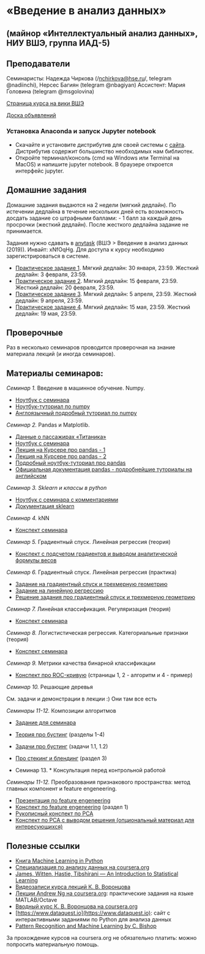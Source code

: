 # «Введение в анализ данных»
## (майнор «Интеллектуальный анализ данных», НИУ ВШЭ, группа ИАД-5)

## Преподаватели
Семинаристы: Надежда Чиркова (/nchirkova@hse.ru/, telegram @nadiinchi), Нерсес Багиян (telegram @nbagiyan)
Ассистент: Мария Головина (telegram @msgolovina)

[Страница курса на вики ВШЭ](http://wiki.cs.hse.ru/Майнор_Интеллектуальный_анализ_данных/Введение_в_анализ_данных)

[Доска объявлений](https://t.me/iad5_2019)

### Установка Anaconda и запуск Jupyter notebook
* Скачайте и установите дистрибутив для своей системы с [сайта](https://www.anaconda.com/download/). Дистрибутив содержит большинство необходимых нам библиотек.
* Откройте терминал/консоль (cmd на Windows или Terminal на MacOS) и напишите jupyter notebook. В браузере откроется интерфейс jupyter.

## Домашние задания
Домашние задания выдаются на 2 недели (мягкий дедлайн). По истечении дедлайна в течение нескольких дней есть возможность досдать задание со штрафными баллами: - 1 балл за каждый день просрочки (жесткий дедлайн). После жесткого дедлайна задание не принимается.

Задания нужно сдавать в [anytask](https://anytask.org) (ВШЭ > Введение в анализ данных (2019)). Инвайт: xNfOqHg. Для доступа к курсу необходимо зарегистрироваться в системе.

* [Практическое задание 1](https://github.com/nadiinchi/iad2019/blob/master/materials/hw_sem1.ipynb). Мягкий дедлайн: 30 января, 23:59. Жесткий дедлайн: 3 февраля, 23:59.
* [Практическое задание 2](https://github.com/nadiinchi/iad2019/blob/master/materials/Homework2.ipynb). Мягкий дедлайн: 15 февраля, 23:59. Жесткий дедлайн: 20 февраля, 23:59.
* [Практическое задание 3](https://github.com/nadiinchi/iad2019/blob/master/materials/homework3.ipynb). Мягкий дедлайн: 5 апреля, 23:59. Жесткий дедлайн: 9 апреля, 23:59.
* [Практическое задание 4](https://github.com/nadiinchi/iad2019/blob/master/materials/homework4_compositions.ipynb). Мягкий дедлайн: 15 мая, 23:59. Жесткий дедлайн: 19 мая, 23:59. 

## Проверочные
Раз в несколько семинаров проводится проверочная на знание материала лекций (и иногда семинаров).

## Материалы семинаров:
*Семинар 1.* Введение в машинное обучение. Numpy.
* [Ноутбук с семинара](https://github.com/nadiinchi/iad2019/blob/master/materials/sem1.ipynb)
* [Ноутбук-туториал по numpy](https://github.com/nadiinchi/HSE_minor_DataAnalysis_seminars_iad16/blob/master/materials/Sem2_NumPy.ipynb)
* [Англоязычный подробный туториал по numpy](http://nbviewer.jupyter.org/github/Atlas7/scipy-tentative-numpy-tutorials/blob/master/tentative-numpy-tutorial.ipynb)

*Семинар 2.* Pandas и Matplotlib.
* [Данные о пассажирах «Титаника»](https://raw.githubusercontent.com/iad34/seminars/master/materials/data_sem1.csv)
* [Ноутбук с семинара](https://github.com/iad-24/seminars/blob/master/materials/seminar_pandas.ipynb)
* [Лекция на Курсере про pandas - 1](https://www.coursera.org/learn/mathematics-and-python/lecture/rcjAW/pandas-data-frame)
* [Лекция на Курсере про pandas - 2](https://www.coursera.org/learn/mathematics-and-python/lecture/lsXAR/pandas-indieksatsiia-i-sieliektsiia)
* [Подробный ноутбук-туториал про pandas](https://github.com/nadiinchi/HSE_minor_DataAnalysis_seminars_iad16/blob/master/materials/Seminar3_pandas.ipynb)
* [Официальная документация pandas - подробнейшие туториалы на английском](http://pandas.pydata.org/pandas-docs/stable/10min.html)

*Семинар 3. Sklearn и классы в python*
* [Ноутбук с семинара с комментариями](https://github.com/nadiinchi/iad2019/blob/master/materials/Seminar_sklearn.ipynb)
* [Документация sklearn](http://scikit-learn.org/stable/index.html)

*Семинар 4.* kNN
* [Конспект семинара](https://github.com/nadiinchi/iad2019/blob/master/materials/seminar_4_knn.pdf)

*Семинар 5.* Градиентный спуск. Линейная регрессия (теория)
* [Конспект с подсчетом градиентов и выводом аналитической формулы весов](https://github.com/esokolov/ml-course-hse/blob/master/2018-fall/seminars/sem03-linregr.pdf)

*Семинар 6.* Градиентный спуск. Линейная регрессия (практика)
* [Задание на градиентный спуск и трехмерную геометрию](https://github.com/iad-24/seminars/blob/master/materials/Seminar5_3d_task.ipynb)
* [Задание на линейную регрессию](https://github.com/nadiinchi/iad2019/blob/master/materials/Seminar_linreg_practice.ipynb)
* [Решение задания про градиентный спуск и трехмерную геометрию](https://github.com/iad-24/seminars/blob/master/materials/Seminar5_3d_solution.ipynb)

*Cеминар 7.* Линейная классификация. Регуляризация (теория)

* [Конспект семинара](https://github.com/nadiinchi/iad2019/blob/master/materials/sem_7.pdf)

*Семинар 8.* Логистистическая регрессия. Категориальные признаки (теория)

* [Конспект семинара](https://github.com/nadiinchi/iad2019/blob/master/materials/sem_8.pdf)

*Семинар 9.* Метрики качества бинарной классификации
* [Конспект про ROC-кривую](https://github.com/esokolov/ml-course-hse/blob/master/2018-fall/seminars/sem05-linclass-metrics.pdf) (страницы 1, 2 - алгоритм и 4 - пример)

*Семинар 10.* Решающие деревья

См. задачи и демонстрации в лекции :) Они там все есть

*Семинары 11-12.* Композиции алгоритмов
* [Задание для семинара](https://github.com/nadiinchi/iad2019/blob/master/materials/sem10_task_ensembles.ipynb)
* [Теория про бустинг](https://github.com/esokolov/ml-course-hse/blob/master/2018-fall/lecture-notes/lecture09-ensembles.pdf) (разделы 1-4)
* [Задачи про бустинг](https://github.com/esokolov/ml-course-hse/blob/master/2018-fall/seminars/sem09-gbm-part1.pdf) (задачи 1.1, 1.2)
* [Про стекинг и блендинг](https://github.com/esokolov/ml-course-hse/blob/master/2018-fall/seminars/sem10-features.pdf) (раздел 3)

* Семинар 13. * Консультация перед контрольной работой

*Семинары 11-12.* Преобразования признакового пространства: метод главных компонент и feature engeneering.
* [Презентация по feature engeneering](https://github.com/nadiinchi/hse_cs_ml_course_2017_FTAD/blob/master/materials/presentation_vis_features.pdf)
* [Конспект по feature engeneering](https://github.com/esokolov/ml-course-hse/blob/master/2018-fall/seminars/sem10-features.pdf) (раздел 1)
* [Рукописный конспект по PCA](https://github.com/nadiinchi/iad2019/blob/master/materials/pca.jpeg)
* [Конспект по PCA с выводом решения (опциональный материал для интересующихся)](https://github.com/esokolov/ml-course-msu/blob/master/ML15-spring/lecture-notes/Sem06_pca.pdf)

## Полезные ссылки
* [Книга Machine Learning in Python](http://books.tarsoit.com/Python%20Machine%20Learning.pdf)
* [Специализация по анализу данных на coursera.org](https://ru.coursera.org/specializations/machine-learning-data-analysis)
* [James, Witten, Hastie, Tibshirani — An Introduction to Statistical Learning](http://www-bcf.usc.edu/~gareth/ISL/ISLR%20Sixth%20Printing.pdf)
* [Видеозаписи курса лекций К. В. Воронцова](https://yandexdataschool.ru/edu-process/courses/machine-learning)
* [Лекции Andrew Ng на coursera.org](https://www.coursera.org/learn/machine-learning): практические задания на языке MATLAB/Octave
* [Вводный курс К. В. Воронцова на coursera.org](https://www.coursera.org/learn/introduction-machine-learning)
* [https://www.dataquest.io](https://www.dataquest.io): сайт с интерактивными заданиями по Python для анализа данных
* [Pattern Recognition and Machine Learning by C. Bishop](http://www.rmki.kfki.hu/~banmi/elte/Bishop%20-%20Pattern%20Recognition%20and%20Machine%20Learning.pdf)

За прохождение курсов на coursera.org не обязательно платить: можно попросить материальную помощь.
